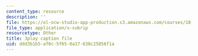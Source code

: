 ```yaml
---
content_type: resource
description: ''
file: https://ol-ocw-studio-app-production.s3.amazonaws.com/courses/18-01sc-single-variable-calculus-fall-2010/ddd3b1b5af0c5f658a17638c25856f1a_BSAA0akmPEU.vtt
file_type: application/x-subrip
resourcetype: Other
title: 3play caption file
uid: ddd3b1b5-af0c-5f65-8a17-638c25856f1a
---
```

